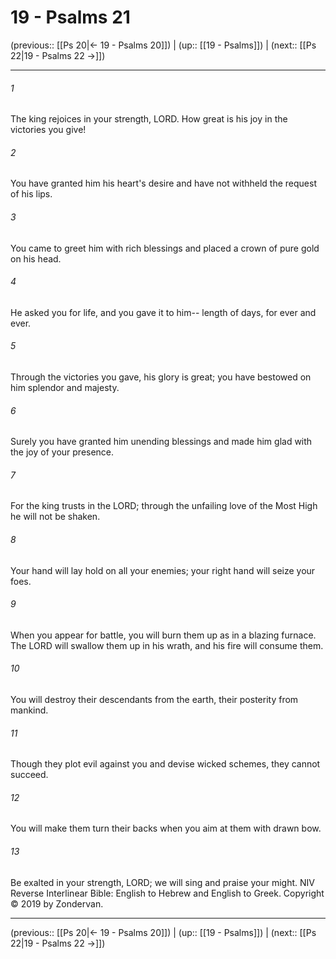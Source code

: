 # 19 - Psalms 21

(previous:: [[Ps 20|← 19 - Psalms 20]]) | (up:: [[19 - Psalms]]) | (next:: [[Ps 22|19 - Psalms 22 →]])

***


###### 1 
The king rejoices in your strength, LORD. How great is his joy in the victories you give! 

###### 2 
You have granted him his heart's desire and have not withheld the request of his lips. 

###### 3 
You came to greet him with rich blessings and placed a crown of pure gold on his head. 

###### 4 
He asked you for life, and you gave it to him-- length of days, for ever and ever. 

###### 5 
Through the victories you gave, his glory is great; you have bestowed on him splendor and majesty. 

###### 6 
Surely you have granted him unending blessings and made him glad with the joy of your presence. 

###### 7 
For the king trusts in the LORD; through the unfailing love of the Most High he will not be shaken. 

###### 8 
Your hand will lay hold on all your enemies; your right hand will seize your foes. 

###### 9 
When you appear for battle, you will burn them up as in a blazing furnace. The LORD will swallow them up in his wrath, and his fire will consume them. 

###### 10 
You will destroy their descendants from the earth, their posterity from mankind. 

###### 11 
Though they plot evil against you and devise wicked schemes, they cannot succeed. 

###### 12 
You will make them turn their backs when you aim at them with drawn bow. 

###### 13 
Be exalted in your strength, LORD; we will sing and praise your might. NIV Reverse Interlinear Bible: English to Hebrew and English to Greek. Copyright © 2019 by Zondervan.

***

(previous:: [[Ps 20|← 19 - Psalms 20]]) | (up:: [[19 - Psalms]]) | (next:: [[Ps 22|19 - Psalms 22 →]])
